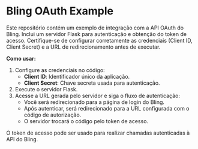 # Bling OAuth Example

Este repositório contém um exemplo de integração com a API OAuth do Bling. Inclui um servidor Flask para autenticação e obtenção do token de acesso. Certifique-se de configurar corretamente as credenciais (Client ID, Client Secret) e a URL de redirecionamento antes de executar.

**Como usar:**
1. Configure as credenciais no código:
    - **Client ID**: Identificador único da aplicação.
    - **Client Secret**: Chave secreta usada para autenticação.
2. Execute o servidor Flask.
3. Acesse a URL gerada pelo servidor e siga o fluxo de autenticação:
    - Você será redirecionado para a página de login do Bling.
    - Após autenticar, será redirecionado para a URL configurada com o código de autorização.
    - O servidor trocará o código pelo token de acesso.

O token de acesso pode ser usado para realizar chamadas autenticadas à API do Bling.
